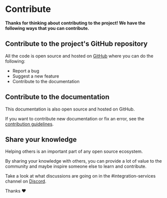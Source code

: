 # Contribute

**Thanks for thinking about contributing to the project! We have the following ways that you can contribute.**

## Contribute to the project's GitHub repository

All the code is open source and hosted on [GitHub](https://github.com/iotaledger/integration-services) where you can do the following:

- Report a bug
- Suggest a new feature
- Contribute to the documentation

## Contribute to the documentation

This documentation is also open source and hosted on GitHub.

If you want to contribute new documentation or fix an error, see the [contribution guidelines](https://github.com/iotaledger/documentation/blob/develop/.github/CONTRIBUTING.md).

## Share your knowledge

Helping others is an important part of any open source ecosystem.

By sharing your knowledge with others, you can provide a lot of value to the community and maybe inspire someone else to learn and contribute.

Take a look at what discussions are going on in the #integration-services channel on [Discord](https://discord.iota.org).

Thanks :heart: